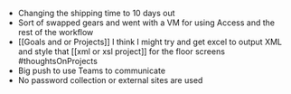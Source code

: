 + Changing the shipping time to 10 days out
+ Sort of swapped gears and went with a VM for using Access and the rest of the workflow
+ [[Goals and or Projects]] I think I might try and get excel to output XML and style that [[xml or xsl project]] for the floor screens #thoughtsOnProjects 
+ Big push to use Teams to communicate 
+ No password collection or external sites are used
